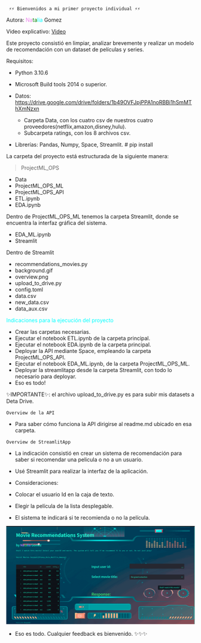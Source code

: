 ```fix
 ⚡⚡ Bienvenidos a mi primer proyecto individual ⚡⚡
```
Autora: <span style="color: violet;"> Na</span><span style="color: green;">ta</span><span style="color: cyan;">lia</span> Gomez

Video explicativo: [Video](http://example.com/ "Title")


Este proyecto consistió en limpiar, analizar brevemente y realizar un modelo de recomendación con un dataset de películas y series. 

Requisitos:
- Python 3.10.6 
- Microsoft Build tools 2014 o superior.
  
- Datos:
      https://drive.google.com/drive/folders/1b49OVFJpjPPA1noRBBi1hSmMThXmNzxn
    - Carpeta Data, con los cuatro csv de nuestros cuatro proveedores(netflix,amazon,disney,hulu).
    - Subcarpeta ratings, con los 8 archivos csv.
- Librerías: Pandas, Numpy, Space, Streamlit. # pip install

La carpeta del proyecto está estructurada de la siguiente manera:
> ProjectML_OPS
 - Data
 - ProjectML_OPS_ML
 - ProjectML_OPS_API
 - ETL.ipynb
 - EDA.ipynb

Dentro de ProjectML_OPS_ML tenemos la carpeta Streamlit, donde se encuentra la interfaz gráfica del sistema.

 - EDA_ML.ipynb
 - Streamlit

Dentro de Streamlit
- recommendations_movies.py
- background.gif
- overview.png
- upload_to_drive.py
- config.toml
- data.csv
- new_data.csv
- data_aux.csv

<span style="color: cyan;">Indicaciones para la ejecución del proyecto</span>

- Crear las carpetas necesarias.
- Ejecutar el notebook ETL.ipynb de la carpeta principal.
- Ejecutar el notebook EDA.ipynb de la carpeta principal.
- Deployar la API mediante Space, empleando la carpeta ProjectML_OPS_API.
- Ejecutar el notebook EDA_ML.ipynb, de la carpeta ProjectML_OPS_ML.
- Deployar la streamlitapp desde la carpeta Streamlit, con todo lo necesario para deployar. 
- Eso es todo!

✨IMPORTANTE✨: el archivo upload_to_drive.py es para subir mis datasets a Deta Drive.


```fix
Overview de la API
```
- Para saber cómo funciona la API dirigirse al readme.md ubicado en esa carpeta.

```fix
Overview de StreamlitApp
```
- La indicación consistió en crear un sistema de recomendación para saber si recomendar una pelicula o no a un usuario. 
  
 - Usé Streamlit para realizar la interfaz de la aplicación. 

 - Consideraciones:
 - Colocar el usuario Id en la caja de texto.
 - Elegir la película de la lista desplegable.
 - El sistema te indicará si te recomienda o no la película.

![alt text](./ProjectML_OPS_ML/Streamlit/overview.png "Over view")

 - Eso es todo. Cualquier feedback es bienvenido. ✨✨✨
